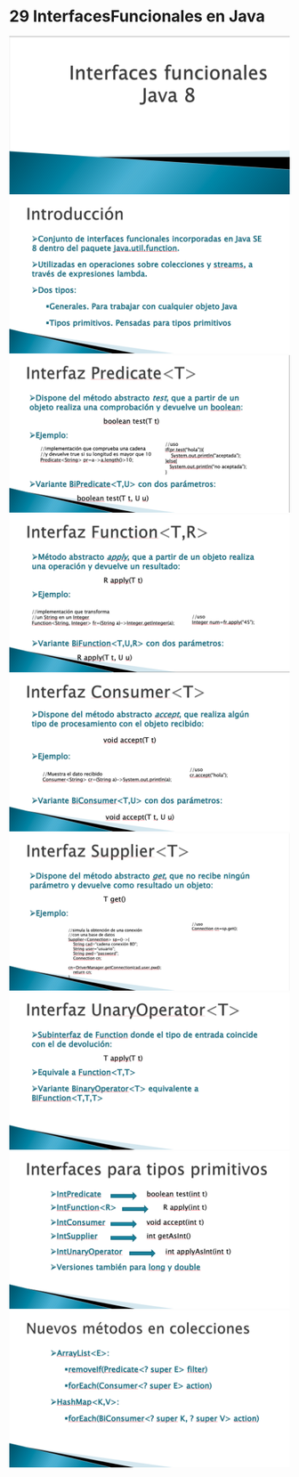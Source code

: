 # 29 InterfacesFuncionales en Java

<img src="../images/29-01.png">
<img src="../images/29-02.png">
<img src="../images/29-03.png">
<img src="../images/29-04.png">
<img src="../images/29-05.png">
<img src="../images/29-06.png">
<img src="../images/29-07.png">
<img src="../images/29-08.png">
<img src="../images/29-09.png">
